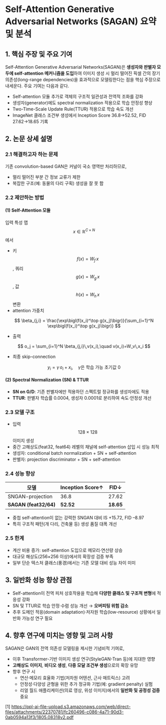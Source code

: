# Self-Attention Generative Adversarial Networks (SAGAN) 요약 및 분석

## 1. 핵심 주장 및 주요 기여  
Self-Attention Generative Adversarial Networks(SAGAN)은 **생성자와 판별자 모두에 self-attention 메커니즘을 도입**하여 이미지 생성 시 멀리 떨어진 픽셀 간의 장기 의존성(long-range dependencies)을 효과적으로 모델링한다는 점을 핵심 주장으로 내세운다. 주요 기여는 다음과 같다.  
- Self-attention 모듈 추가로 객체의 구조적 일관성과 전역적 조화를 강화  
- 생성자(generator)에도 spectral normalization 적용으로 학습 안정성 향상  
- Two-Time-Scale Update Rule(TTUR) 적용으로 학습 속도 개선  
- ImageNet 클래스 조건부 생성에서 Inception Score 36.8→52.52, FID 27.62→18.65 기록

## 2. 논문 상세 설명

### 2.1 해결하고자 하는 문제  
기존 convolution-based GAN은 커널이 국소 영역만 처리하므로,  
- 멀리 떨어진 부분 간 정보 교류가 제한  
- 복잡한 구조(예: 동물의 다리 구획) 생성을 잘 못 함  

### 2.2 제안하는 방법  
#### (1) Self-Attention 모듈  
입력 특성 맵 $$x \in \mathbb{R}^{C\times N}$$에서  
- 키 $$f(x)=W_f\,x$$, 쿼리 $$g(x)=W_g\,x$$, 값 $$h(x)=W_h\,x$$ 변환  
- attention 가중치

$$
\beta_{j,i} = \frac{\exp\bigl(f(x_i)^\top g(x_j)\bigr)}{\sum_{i=1}^N \exp\bigl(f(x_i)^\top g(x_j)\bigr)}
$$  

- 출력
 
$$
o_j = \sum_{i=1}^N \beta_{j,i}\,v(x_i),\quad v(x_i)=W_v\,x_i
$$  

- 최종 skip-connection
 
$$
y_i = \gamma\,o_i + x_i,\quad \gamma\text{은 학습 가능 초기값 }0
$$

#### (2) Spectral Normalization (SN) & TTUR  
- **SN on G/D**: 기존 판별자에만 적용하던 스펙트럴 정규화를 생성자에도 적용  
- **TTUR**: 판별자 학습률 0.0004, 생성자 0.0001로 분리하여 속도·안정성 개선

### 2.3 모델 구조  
- 입력 $$128\times128$$ 이미지 생성  
- 중간 고해상도(feat32, feat64) 레벨의 채널에 self-attention 삽입 시 성능 최적  
- 생성자: conditional batch normalization + SN + self-attention  
- 판별자: projection discriminator + SN + self-attention  

### 2.4 성능 향상  
| 모델                    | Inception Score↑ | FID↓   |
|-------------------------|------------------|--------|
| SNGAN-projection        | 36.8             | 27.62  |
| **SAGAN (feat32/64)**   | **52.52**        | **18.65** |

- 중첩 self-attention이 없는 강력한 SNGAN 대비 IS +15.72, FID –8.97  
- 특히 구조적 패턴(개 다리, 건축물 등) 생성 품질 대폭 개선  

### 2.5 한계  
- 계산 비용 증가: self-attention 도입으로 메모리·연산량 상승  
- 대규모 해상도(256×256 이상)에서의 확장성 검증 부족  
- 일부 단순 텍스처 클래스(풍경)에서는 기존 모델 대비 성능 차이 미미

## 3. 일반화 성능 향상 관점  
- Self-attention이 전역 피처 상호작용을 학습해 **다양한 클래스 및 구조적 변형**에 적응성 강화  
- SN 및 TTUR로 학습 안정·수렴 성능 개선 → **오버피팅 위험 감소**  
- 추후 도메인 적응(domain adaptation)·저자원 학습(low-resource) 상황에서 일반화 가능성 연구 필요

## 4. 향후 연구에 미치는 영향 및 고려 사항  
SAGAN은 GAN의 전역 의존성 모델링을 제시한 기념비적 기여로,  
- 이후 Transformer-기반 이미지 생성 연구(StyleGAN-Tran 등)에 지대한 영향  
- **고해상도 이미지**, **비디오 생성**, **다중 모달 조건부 생성**으로의 확장 유망  
- 향후 연구 시  
  - 연산·메모리 효율화 기법(저차원 어텐션, 근사 매트릭스) 고려  
  - 안정성·다양성 균형을 위한 추가 정규화 기법(예: gradient penalty) 실험  
  - 리얼 월드 애플리케이션(의료 영상, 위성 이미지)에서의 **일반화 및 공정성 검증** 중요

[1] https://ppl-ai-file-upload.s3.amazonaws.com/web/direct-files/attachments/22370781/fc260496-c086-4a71-90d3-0ab0594a13f3/1805.08318v2.pdf
